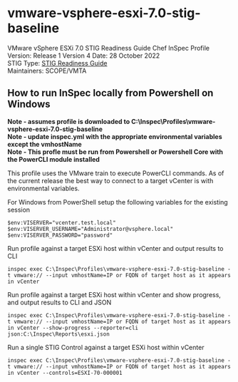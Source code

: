 # vmware-vsphere-esxi-7.0-stig-baseline
VMware vSphere ESXi 7.0 STIG Readiness Guide Chef InSpec Profile  
Version: Release 1 Version 4 Date: 28 October 2022  
STIG Type: [STIG Readiness Guide](https://confluence.eng.vmware.com/pages/viewpage.action?pageId=1231779155)  
Maintainers: SCOPE/VMTA  

## How to run InSpec locally from Powershell on Windows

**Note - assumes profile is downloaded to C:\Inspec\Profiles\vmware-vsphere-esxi-7.0-stig-baseline**  
**Note - update inspec.yml with the appropriate environmental variables except the vmhostName**  
**Note - This profle must be run from Powershell or Powershell Core with the PowerCLI module installed**  

This profile uses the VMware train to execute PowerCLI commands.  As of the current release the best way to connect to a target vCenter is with environmental variables.

For Windows from PowerShell setup the following variables for the existing session
```
$env:VISERVER="vcenter.test.local"
$env:VISERVER_USERNAME="Administrator@vsphere.local"
$env:VISERVER_PASSWORD="password"
```

Run profile against a target ESXi host within vCenter and output results to CLI
```
inspec exec C:\Inspec\Profiles\vmware-vsphere-esxi-7.0-stig-baseline -t vmware:// --input vmhostName=IP or FQDN of target host as it appears in vCenter
```

Run profile against a target ESXi host within vCenter and show progress, and output results to CLI and JSON
```
inspec exec C:\Inspec\Profiles\vmware-vsphere-esxi-7.0-stig-baseline -t vmware:// --input vmhostName=IP or FQDN of target host as it appears in vCenter --show-progress --reporter=cli json:C:\Inspec\Reports\esxi.json
```

Run a single STIG Control against a target ESXi host within vCenter
```
inspec exec C:\Inspec\Profiles\vmware-vsphere-esxi-7.0-stig-baseline -t vmware:// --input vmhostName=IP or FQDN of target host as it appears in vCenter --controls=ESXI-70-000001
```